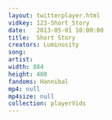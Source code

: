```yaml
---
layout: twitterplayer.html
vidkey: 123-Short_Story
date:   2013-05-01 10:00:00
title:  Short Story
creators: Luminosity
song: 
artist: 
width: 884
height: 480
fandoms: Hannibal
mp4: null
mp4size: null
collection: playerVids
---
```


  <div>
  
  </div>
  